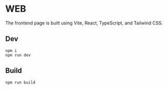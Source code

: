# WEB

The frontend page is built using Vite, React, TypeScript, and Tailwind CSS.

## Dev

```
npm i
npm run dev
```

## Build

```
npm run build
```
